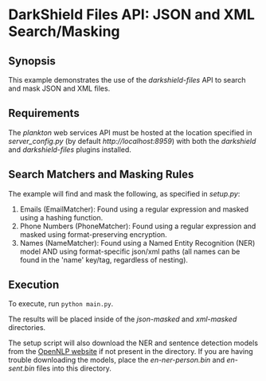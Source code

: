 # DarkShield Files API: JSON and XML Search/Masking

## Synopsis

This example demonstrates the use of the *darkshield-files* API to search and mask JSON
and XML files. 

## Requirements

The *plankton* web services API must be hosted at
the location specified in *server_config.py* (by default *http://localhost:8959*) with both the *darkshield* and *darkshield-files* plugins 
installed.

## Search Matchers and Masking Rules

The example will find and mask the following, as specified in *setup.py*:

1. Emails (EmailMatcher): Found using a regular expression and masked using a hashing
function.
2. Phone Numbers (PhoneMatcher): Found using a regular expression and masked using
format-preserving encryption.
3. Names (NameMatcher): Found using a Named Entity Recognition (NER) model AND using
format-specific json/xml paths (all names can be found in the 'name' key/tag, regardless
of nesting).

## Execution

To execute, run `python main.py`.

The results will be placed inside of the *json-masked* and *xml-masked* directories.

The setup script will also download the NER and sentence detection models from the
[OpenNLP website](http://opennlp.sourceforge.net/models-1.5/) if not present in the
directory. If you are having trouble downloading the models, place the *en-ner-person.bin*
and *en-sent.bin* files into this directory.
